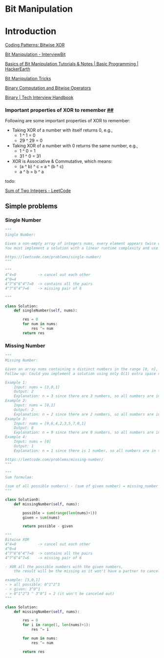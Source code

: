 # Bit Manipulation

# Introduction

[Coding Patterns: Bitwise XOR](https://emre.me/coding-patterns/bitwise-xor/)

[Bit Manipulation - InterviewBit](https://www.interviewbit.com/courses/programming/topics/bit-manipulation/)

[Basics of Bit Manipulation Tutorials & Notes | Basic Programming | HackerEarth](https://www.hackerearth.com/practice/basic-programming/bit-manipulation/basics-of-bit-manipulation/tutorial/)

[Bit Manipulation Tricks](https://emre.me/computer-science/bit-manipulation-tricks/)

[Binary Computation and Bitwise Operators](https://emre.me/computer-science/binary-computation-and-bitwise-operators/)

[Binary | Tech Interview Handbook](https://techinterviewhandbook.org/algorithms/binary/)

### **Important properties of XOR to remember [#](https://www.educative.io/courses/grokking-the-coding-interview/RLPGq6Vx0YY#important-properties-of-xor-to-remember)[#](https://www.educative.io/courses/grokking-the-coding-interview/RLPGq6Vx0YY#Important-properties-of-XOR-to-remember-#)**

Following are some important properties of XOR to remember:

- Taking XOR of a number with itself returns 0, e.g.,
    - 1 ^ 1 = 0
    - 29 ^ 29 = 0
- Taking XOR of a number with 0 returns the same number, e.g.,
    - 1 ^ 0 = 1
    - 31 ^ 0 = 31
- XOR is Associative & Commutative, which means:
    - (a ^ b) ^ c = a ^ (b ^ c)
    - a ^ b = b ^ a
    

todo:

[Sum of Two Integers - LeetCode](https://leetcode.com/problems/sum-of-two-integers/)

## Simple problems

### Single Number

```python
""" 
Single Number:

Given a non-empty array of integers nums, every element appears twice except for one. Find that single one.
You must implement a solution with a linear runtime complexity and use only constant extra space.

https://leetcode.com/problems/single-number/
"""

""" 
4^4=0          -> cancel out each other
4^0=4
4^7^6^6^4^7=0  -> contains all the pairs
4^7^6^4^7=6    -> missing pair of 6

"""

class Solution:
    def singleNumber(self, nums):

        res = 0
        for num in nums:
            res ^= num
        return res
```

### Missing Number

```python
""" 
Missing Number:

Given an array nums containing n distinct numbers in the range [0, n], return the only number in the range that is missing from the array.
Follow up: Could you implement a solution using only O(1) extra space complexity and O(n) runtime complexity?

Example 1:
    Input: nums = [3,0,1]
    Output: 2
    Explanation: n = 3 since there are 3 numbers, so all numbers are in the range [0,3]. 2 is the missing number in the range since it does not appear in nums.
Example 2:
    Input: nums = [0,1]
    Output: 2
    Explanation: n = 2 since there are 2 numbers, so all numbers are in the range [0,2]. 2 is the missing number in the range since it does not appear in nums.
Example 3:
    Input: nums = [9,6,4,2,3,5,7,0,1]
    Output: 8
    Explanation: n = 9 since there are 9 numbers, so all numbers are in the range [0,9]. 8 is the missing number in the range since it does not appear in nums.
Example 4:
    Input: nums = [0]
    Output: 1
    Explanation: n = 1 since there is 1 number, so all numbers are in the range [0,1]. 1 is the missing number in the range since it does not appear in nums.

https://leetcode.com/problems/missing-number/
"""

""" 
Sum formulae:

(sum of all possible numbers) - (sum of given number) = missing_number
"""

class Solution0:
    def missingNumber(self, nums):

        possible = sum(range(len(nums)+1))
        given = sum(nums)

        return possible - given

""" 
Bitwise XOR 
4^4=0          -> cancel out each other
4^0=4
4^7^6^6^4^7=0  -> contains all the pairs
4^7^6^4^7=6    -> missing pair of 6

- XOR all the possible numbers with the given numbers, 
    the result will be the missing as it won't have a partner to cancel it out

example: [3,0,1]
- > all possible: 0^1^2^3
- > given: 3^0^1
- > 0^1^2^3 ^ 3^0^1 = 2 (it won't be canceled out)
"""

class Solution:
    def missingNumber(self, nums):

        res = 0
        for i in range(1, len(nums)+1):
            res ^= i

        for num in nums:
            res ^= num

        return res
```